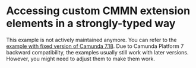 # Accessing custom CMMN extension elements in a strongly-typed way

This example is not actively maintained anymore. You can refer to the [example with fixed version of Camunda 7.18](https://github.com/camunda/camunda-bpm-examples/blob/7.18/cmmn-model-api/typed-custom-elements).
Due to Camunda Platform 7 backward compatibility, the examples usually still work with later versions. However, you
might need to adjust them to make them work.